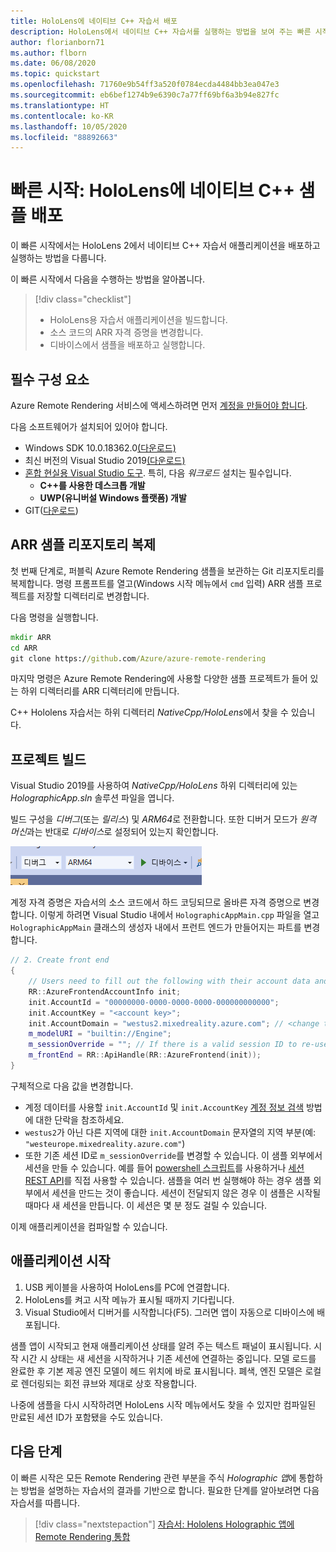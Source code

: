 ```yaml
---
title: HoloLens에 네이티브 C++ 자습서 배포
description: HoloLens에서 네이티브 C++ 자습서를 실행하는 방법을 보여 주는 빠른 시작
author: florianborn71
ms.author: flborn
ms.date: 06/08/2020
ms.topic: quickstart
ms.openlocfilehash: 71760e9b54ff3a520f0784ecda4484bb3ea047e3
ms.sourcegitcommit: eb6bef1274b9e6390c7a77ff69bf6a3b94e827fc
ms.translationtype: HT
ms.contentlocale: ko-KR
ms.lasthandoff: 10/05/2020
ms.locfileid: "88892663"
---
```

# <a name="quickstart-deploy-native-c-sample-to-hololens"></a>빠른 시작: HoloLens에 네이티브 C++ 샘플 배포

이 빠른 시작에서는 HoloLens 2에서 네이티브 C++ 자습서 애플리케이션을 배포하고 실행하는 방법을 다룹니다.

이 빠른 시작에서 다음을 수행하는 방법을 알아봅니다.

> [!div class="checklist"]
>
>* HoloLens용 자습서 애플리케이션을 빌드합니다.
>* 소스 코드의 ARR 자격 증명을 변경합니다.
>* 디바이스에서 샘플을 배포하고 실행합니다.

## <a name="prerequisites"></a>필수 구성 요소

Azure Remote Rendering 서비스에 액세스하려면 먼저 [계정을 만들어야 합니다](../../../how-tos/create-an-account.md).

다음 소프트웨어가 설치되어 있어야 합니다.

* Windows SDK 10.0.18362.0[(다운로드)](https://developer.microsoft.com/windows/downloads/windows-10-sdk)
* 최신 버전의 Visual Studio 2019[(다운로드)](https://visualstudio.microsoft.com/vs/older-downloads/)
* [혼합 현실용 Visual Studio 도구](https://docs.microsoft.com/windows/mixed-reality/install-the-tools). 특히, 다음 *워크로드* 설치는 필수입니다.
  * **C++를 사용한 데스크톱 개발**
  * **UWP(유니버설 Windows 플랫폼) 개발**
* GIT([다운로드](https://git-scm.com/downloads))

## <a name="clone-the-arr-samples-repository"></a>ARR 샘플 리포지토리 복제

첫 번째 단계로, 퍼블릭 Azure Remote Rendering 샘플을 보관하는 Git 리포지토리를 복제합니다. 명령 프롬프트를 열고(Windows 시작 메뉴에서 `cmd` 입력) ARR 샘플 프로젝트를 저장할 디렉터리로 변경합니다.

다음 명령을 실행합니다.

```cmd
mkdir ARR
cd ARR
git clone https://github.com/Azure/azure-remote-rendering
```

마지막 명령은 Azure Remote Rendering에 사용할 다양한 샘플 프로젝트가 들어 있는 하위 디렉터리를 ARR 디렉터리에 만듭니다.

C++ Hololens 자습서는 하위 디렉터리 *NativeCpp/HoloLens*에서 찾을 수 있습니다.

## <a name="build-the-project"></a>프로젝트 빌드

Visual Studio 2019를 사용하여 *NativeCpp/HoloLens* 하위 디렉터리에 있는 *HolographicApp.sln* 솔루션 파일을 엽니다.

빌드 구성을 *디버그*(또는 *릴리스*) 및 *ARM64*로 전환합니다. 또한 디버거 모드가 *원격 머신*과는 반대로 *디바이스*로 설정되어 있는지 확인합니다.

![Visual Studio 구성](media/vs-config-native-cpp-tutorial.png)

계정 자격 증명은 자습서의 소스 코드에서 하드 코딩되므로 올바른 자격 증명으로 변경합니다. 이렇게 하려면 Visual Studio 내에서 `HolographicAppMain.cpp` 파일을 열고 `HolographicAppMain` 클래스의 생성자 내에서 프런트 엔드가 만들어지는 파트를 변경합니다.

```cpp
// 2. Create front end
{
    // Users need to fill out the following with their account data and model
    RR::AzureFrontendAccountInfo init;
    init.AccountId = "00000000-0000-0000-0000-000000000000";
    init.AccountKey = "<account key>";
    init.AccountDomain = "westus2.mixedreality.azure.com"; // <change to your region>
    m_modelURI = "builtin://Engine";
    m_sessionOverride = ""; // If there is a valid session ID to re-use, put it here. Otherwise a new one is created
    m_frontEnd = RR::ApiHandle(RR::AzureFrontend(init));
}
```

구체적으로 다음 값을 변경합니다.
* 계정 데이터를 사용할 `init.AccountId` 및 `init.AccountKey` [계정 정보 검색](../../../how-tos/create-an-account.md#retrieve-the-account-information) 방법에 대한 단락을 참조하세요.
* `westus2`가 아닌 다른 지역에 대한 `init.AccountDomain` 문자열의 지역 부분(예: `"westeurope.mixedreality.azure.com"`)
* 또한 기존 세션 ID로 `m_sessionOverride`를 변경할 수 있습니다. 이 샘플 외부에서 세션을 만들 수 있습니다. 예를 들어 [powershell 스크립트](../../../samples/powershell-example-scripts.md#script-renderingsessionps1)를 사용하거나 [세션 REST API](../../../how-tos/session-rest-api.md#create-a-session)를 직접 사용할 수 있습니다.
샘플을 여러 번 실행해야 하는 경우 샘플 외부에서 세션을 만드는 것이 좋습니다. 세션이 전달되지 않은 경우 이 샘플은 시작될 때마다 새 세션을 만듭니다. 이 세션은 몇 분 정도 걸릴 수 있습니다.

이제 애플리케이션을 컴파일할 수 있습니다.

## <a name="launch-the-application"></a>애플리케이션 시작

1. USB 케이블을 사용하여 HoloLens를 PC에 연결합니다.
1. HoloLens를 켜고 시작 메뉴가 표시될 때까지 기다립니다.
1. Visual Studio에서 디버거를 시작합니다(F5). 그러면 앱이 자동으로 디바이스에 배포됩니다.

샘플 앱이 시작되고 현재 애플리케이션 상태를 알려 주는 텍스트 패널이 표시됩니다. 시작 시간 시 상태는 새 세션을 시작하거나 기존 세션에 연결하는 중입니다. 모델 로드를 완료한 후 기본 제공 엔진 모델이 헤드 위치에 바로 표시됩니다. 폐색, 엔진 모델은 로컬로 렌더링되는 회전 큐브와 제대로 상호 작용합니다.

 나중에 샘플을 다시 시작하려면 HoloLens 시작 메뉴에서도 찾을 수 있지만 컴파일된 만료된 세션 ID가 포함됐을 수도 있습니다.

## <a name="next-steps"></a>다음 단계

이 빠른 시작은 모든 Remote Rendering 관련 부분을 주식 *Holographic 앱*에 통합하는 방법을 설명하는 자습서의 결과를 기반으로 합니다. 필요한 단계를 알아보려면 다음 자습서를 따릅니다.

> [!div class="nextstepaction"]
> [자습서: Hololens Holographic 앱에 Remote Rendering 통합](../../../tutorials/native-cpp/hololens/integrate-remote-rendering-into-holographic-app.md)
